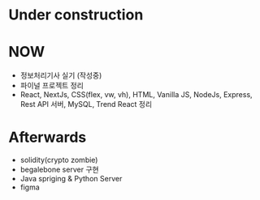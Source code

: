 # Under construction

# NOW
- 정보처리기사 실기 (작성중)
- 파이널 프로젝트 정리
- React, NextJs, CSS(flex, vw, vh), HTML, Vanilla JS, NodeJs, Express, Rest API 서버, MySQL, Trend React 정리

# Afterwards
- solidity(crypto zombie)
- begalebone server 구현
- Java spriging & Python Server
- figma
